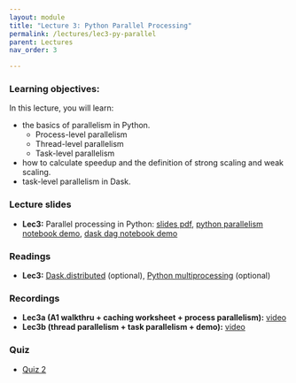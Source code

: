 ```yaml
---
layout: module
title: "Lecture 3: Python Parallel Processing"
permalink: /lectures/lec3-py-parallel
parent: Lectures
nav_order: 3

---
```

### Learning objectives:

In this lecture, you will learn:

* the basics of parallelism in Python.
	* Process-level parallelism
	* Thread-level parallelism
	* Task-level parallelism
* how to calculate speedup and the definition of strong scaling and weak scaling.
* task-level parallelism in Dask.


### Lecture slides

* **Lec3:** Parallel processing in Python: [slides pdf](/ds5110-cs5501-spring24/assets/docs/lec3-python-parallel.pdf), [python parallelism notebook demo](https://github.com/tddg/ds5110-cs5501-spring24/blob/main/assets/datasets/python_parallelism.ipynb), [dask dag notebook demo](https://github.com/tddg/ds5110-cs5501-spring24/blob/main/assets/datasets/dask_demo.ipynb)



### Readings 

* **Lec3:** [Dask.distributed](https://distributed.dask.org/en/stable/) (optional), [Python multiprocessing](https://docs.python.org/3/library/multiprocessing.html) (optional)



### Recordings

* **Lec3a (A1 walkthru + caching worksheet + process parallelism):** [video](https://edstem.org/us/courses/53518/discussion/4281093)
* **Lec3b (thread parallelism + task parallelism + demo):** [video](https://edstem.org/us/courses/53518/discussion/4292746)



### Quiz

* [Quiz 2](https://forms.gle/jDGUSSfGQ9JsZCEV8)
